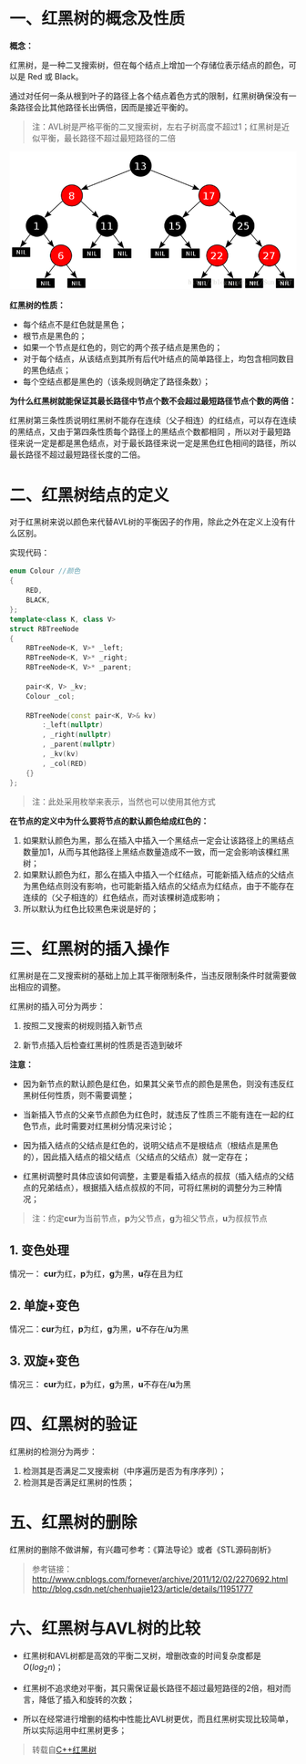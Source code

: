 # 一、红黑树的概念及性质

**概念：**

红黑树，是一种二叉搜索树，但在每个结点上增加一个存储位表示结点的颜色，可以是 Red 或 Black。

通过对任何一条从根到叶子的路径上各个结点着色方式的限制，红黑树确保没有一条路径会比其他路径长出俩倍，因而是接近平衡的。

> 注：AVL树是严格平衡的二叉搜索树，左右子树高度不超过1；红黑树是近似平衡，最长路径不超过最短路径的二倍

![](../../img/红黑树1.png)

**红黑树的性质：**

* 每个结点不是红色就是黑色；
* 根节点是黑色的；
* 如果一个节点是红色的，则它的两个孩子结点是黑色的；
* 对于每个结点，从该结点到其所有后代叶结点的简单路径上，均包含相同数目的黑色结点；
* 每个空结点都是黑色的（该条规则确定了路径条数）；

**为什么红黑树就能保证其最长路径中节点个数不会超过最短路径节点个数的两倍：**

红黑树第三条性质说明红黑树不能存在连续（父子相连）的红结点，可以存在连续的黑结点，又由于第四条性质每个路径上的黑结点个数都相同 ，所以对于最短路径来说一定是都是黑色结点，对于最长路径来说一定是黑色红色相间的路径，所以最长路径不超过最短路径长度的二倍。

# 二、红黑树结点的定义

对于红黑树来说以颜色来代替AVL树的平衡因子的作用，除此之外在定义上没有什么区别。

实现代码：

```c++
enum Colour //颜色
{
	RED,
	BLACK,
};
template<class K, class V>
struct RBTreeNode
{
	RBTreeNode<K, V>* _left;
	RBTreeNode<K, V>* _right;
	RBTreeNode<K, V>* _parent;

	pair<K, V> _kv;
	Colour _col;

	RBTreeNode(const pair<K, V>& kv)
		:_left(nullptr)
		, _right(nullptr)
		, _parent(nullptr)
		, _kv(kv)
		, _col(RED)
	{}
};
```

> 注：此处采用枚举来表示，当然也可以使用其他方式

**在节点的定义中为什么要将节点的默认颜色给成红色的：**

1. 如果默认颜色为黑，那么在插入中插入一个黑结点一定会让该路径上的黑结点数量加1，从而与其他路径上黑结点数量造成不一致，而一定会影响该棵红黑树；
2. 如果默认颜色为红，那么在插入中插入一个红结点，可能新插入结点的父结点为黑色结点则没有影响，也可能新插入结点的父结点为红结点，由于不能存在连续的（父子相连的）红色结点，而对该棵树造成影响；
3. 所以默认为红色比较黑色来说是好的；

# 三、红黑树的插入操作

红黑树是在二叉搜索树的基础上加上其平衡限制条件，当违反限制条件时就需要做出相应的调整。

红黑树的插入可分为两步：

1. 按照二叉搜索的树规则插入新节点

2. 新节点插入后检查红黑树的性质是否造到破坏

**注意：**

* 因为新节点的默认颜色是红色，如果其父亲节点的颜色是黑色，则没有违反红黑树任何性质，则不需要调整；

* 当新插入节点的父亲节点颜色为红色时，就违反了性质三不能有连在一起的红色节点，此时需要对红黑树分情况来讨论；

* 因为插入结点的父结点是红色的，说明父结点不是根结点（根结点是黑色的），因此插入结点的祖父结点（父结点的父结点）就一定存在；

* 红黑树调整时具体应该如何调整，主要是看插入结点的叔叔（插入结点的父结点的兄弟结点），根据插入结点叔叔的不同，可将红黑树的调整分为三种情况；

> 注：约定**cur**为当前节点，**p**为父节点，**g**为祖父节点，**u**为叔叔节点

## 1. 变色处理

情况一： **cur**为红，**p**为红，**g**为黑，**u**存在且为红

## 2. 单旋+变色

情况二：**cur**为红，**p**为红，**g**为黑，**u**不存在/**u**为黑

## 3. 双旋+变色

情况三： **cur**为红，**p**为红，**g**为黑，**u**不存在/**u**为黑

# 四、红黑树的验证

红黑树的检测分为两步：

1. 检测其是否满足二叉搜索树（中序遍历是否为有序序列）；
2. 检测其是否满足红黑树的性质；

# 五、红黑树的删除

红黑树的删除不做讲解，有兴趣可参考：《算法导论》或者《STL源码剖析》

> 参考链接：
> http://www.cnblogs.com/fornever/archive/2011/12/02/2270692.html
> http://blog.csdn.net/chenhuajie123/article/details/11951777

# 六、红黑树与AVL树的比较

* 红黑树和AVL树都是高效的平衡二叉树，增删改查的时间复杂度都是 $O(log_2n)$；

* 红黑树不追求绝对平衡，其只需保证最长路径不超过最短路径的2倍，相对而言，降低了插入和旋转的次数；

* 所以在经常进行增删的结构中性能比AVL树更优，而且红黑树实现比较简单，所以实际运用中红黑树更多；

> 转载自[C++红黑树](https://blog.csdn.net/CS_z_jun/article/details/123760622)